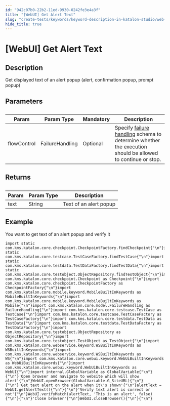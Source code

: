 ```yaml
---
id: "942c07b0-22b2-11ed-9930-0242fe3e4a3f"
title: "[WebUI] Get Alert Text"
slug: "create-tests/keywords/keyword-description-in-katalon-studio/web-ui-keywords/webui-get-alert-text"
hide_title: true
---
```


# <a id="id_0" class="anchor_top_offset"/><a id="ariaid-title1" class="anchor_top_offset"/>[WebUI] Get Alert Text


## <a id="id_0__id_1" class="anchor_top_offset"/>Description

              
<p xmlns="http://www.w3.org/1999/xhtml" className="p">Get displayed text of an alert popup (alert, confirmation popup,   prompt popup)</p> 
      

## <a id="id_0__id_2" class="anchor_top_offset"/>Parameters

              
<table xmlns="http://www.w3.org/1999/xhtml" className="table anchor_top_offset" id="id_0__9d49af78-23b3-42f6-9f03-a07da0c4d42e"><caption /><thead className="thead"><tr className><th className="entry anchor_top_offset" id="id_0__9d49af78-23b3-42f6-9f03-a07da0c4d42e__entry__1">Param</th><th className="entry anchor_top_offset" id="id_0__9d49af78-23b3-42f6-9f03-a07da0c4d42e__entry__2">Param Type</th><th className="entry anchor_top_offset" id="id_0__9d49af78-23b3-42f6-9f03-a07da0c4d42e__entry__3">Mandatory</th><th className="entry anchor_top_offset" id="id_0__9d49af78-23b3-42f6-9f03-a07da0c4d42e__entry__4">Description</th></tr></thead><tbody className="tbody"><tr className><td className="entry" headers="id_0__9d49af78-23b3-42f6-9f03-a07da0c4d42e__entry__1 id_0__9d49af78-23b3-42f6-9f03-a07da0c4d42e__entry__2 id_0__9d49af78-23b3-42f6-9f03-a07da0c4d42e__entry__3 id_0__9d49af78-23b3-42f6-9f03-a07da0c4d42e__entry__4 ">flowControl</td><td className="entry" headers="id_0__9d49af78-23b3-42f6-9f03-a07da0c4d42e__entry__1 id_0__9d49af78-23b3-42f6-9f03-a07da0c4d42e__entry__2 id_0__9d49af78-23b3-42f6-9f03-a07da0c4d42e__entry__3 id_0__9d49af78-23b3-42f6-9f03-a07da0c4d42e__entry__4 ">FailureHandling</td><td className="entry" headers="id_0__9d49af78-23b3-42f6-9f03-a07da0c4d42e__entry__1 id_0__9d49af78-23b3-42f6-9f03-a07da0c4d42e__entry__2 id_0__9d49af78-23b3-42f6-9f03-a07da0c4d42e__entry__3 id_0__9d49af78-23b3-42f6-9f03-a07da0c4d42e__entry__4 ">Optional</td><td className="entry" headers="id_0__9d49af78-23b3-42f6-9f03-a07da0c4d42e__entry__1 id_0__9d49af78-23b3-42f6-9f03-a07da0c4d42e__entry__2 id_0__9d49af78-23b3-42f6-9f03-a07da0c4d42e__entry__3 id_0__9d49af78-23b3-42f6-9f03-a07da0c4d42e__entry__4 ">Specify <a className="xref" href="/docs/maintain/configure-failure-handling-settings-in-katalon-studio">failure handling</a> schema to         determine whether the execution should be allowed to continue or         stop.</td></tr></tbody></table> 
      

## <a id="id_0__id_3" class="anchor_top_offset"/>Returns

              
<table xmlns="http://www.w3.org/1999/xhtml" className="table anchor_top_offset" id="id_0__6ed749fe-0c7f-47d3-9dd1-9684b2460d7e"><caption /><thead className="thead"><tr className><th className="entry anchor_top_offset" id="id_0__6ed749fe-0c7f-47d3-9dd1-9684b2460d7e__entry__1">Param</th><th className="entry anchor_top_offset" id="id_0__6ed749fe-0c7f-47d3-9dd1-9684b2460d7e__entry__2">Param Type</th><th className="entry anchor_top_offset" id="id_0__6ed749fe-0c7f-47d3-9dd1-9684b2460d7e__entry__3">Description</th></tr></thead><tbody className="tbody"><tr className><td className="entry" headers="id_0__6ed749fe-0c7f-47d3-9dd1-9684b2460d7e__entry__1 id_0__6ed749fe-0c7f-47d3-9dd1-9684b2460d7e__entry__2 id_0__6ed749fe-0c7f-47d3-9dd1-9684b2460d7e__entry__3 ">text</td><td className="entry" headers="id_0__6ed749fe-0c7f-47d3-9dd1-9684b2460d7e__entry__1 id_0__6ed749fe-0c7f-47d3-9dd1-9684b2460d7e__entry__2 id_0__6ed749fe-0c7f-47d3-9dd1-9684b2460d7e__entry__3 ">String</td><td className="entry" headers="id_0__6ed749fe-0c7f-47d3-9dd1-9684b2460d7e__entry__1 id_0__6ed749fe-0c7f-47d3-9dd1-9684b2460d7e__entry__2 id_0__6ed749fe-0c7f-47d3-9dd1-9684b2460d7e__entry__3 ">Text of an alert popup</td></tr></tbody></table> 
      

## <a id="id_0__id_4" class="anchor_top_offset"/>Example

              
<p xmlns="http://www.w3.org/1999/xhtml" className="p">You want to get text of an alert popup and verify   it</p> 
              
<pre xmlns="http://www.w3.org/1999/xhtml" className="pre codeblock"><code>import static com.kms.katalon.core.checkpoint.CheckpointFactory.findCheckpoint{"\n"}import static com.kms.katalon.core.testcase.TestCaseFactory.findTestCase{"\n"}import static com.kms.katalon.core.testdata.TestDataFactory.findTestData{"\n"}import static com.kms.katalon.core.testobject.ObjectRepository.findTestObject{"\n"}import com.kms.katalon.core.checkpoint.Checkpoint as Checkpoint{"\n"}import com.kms.katalon.core.checkpoint.CheckpointFactory as CheckpointFactory{"\n"}import com.kms.katalon.core.mobile.keyword.MobileBuiltInKeywords as MobileBuiltInKeywords{"\n"}import com.kms.katalon.core.mobile.keyword.MobileBuiltInKeywords as Mobile{"\n"}import com.kms.katalon.core.model.FailureHandling as FailureHandling{"\n"}import com.kms.katalon.core.testcase.TestCase as TestCase{"\n"}import com.kms.katalon.core.testcase.TestCaseFactory as TestCaseFactory{"\n"}import com.kms.katalon.core.testdata.TestData as TestData{"\n"}import com.kms.katalon.core.testdata.TestDataFactory as TestDataFactory{"\n"}import com.kms.katalon.core.testobject.ObjectRepository as ObjectRepository{"\n"}import com.kms.katalon.core.testobject.TestObject as TestObject{"\n"}import com.kms.katalon.core.webservice.keyword.WSBuiltInKeywords as WSBuiltInKeywords{"\n"}import com.kms.katalon.core.webservice.keyword.WSBuiltInKeywords as WS{"\n"}import com.kms.katalon.core.webui.keyword.WebUiBuiltInKeywords as WebUiBuiltInKeywords{"\n"}import com.kms.katalon.core.webui.keyword.WebUiBuiltInKeywords as WebUI{"\n"}import internal.GlobalVariable as GlobalVariable{"\n"}{"\n"}'Open browser and navigate to website which will show alert'{"\n"}WebUI.openBrowser(GlobalVariable.G_SiteURL){"\n"}{"\n"}'Get text alert on the alert when it\'s shown'{"\n"}alertText = WebUI.getAlertText(){"\n"}{"\n"}'Verify text alert is correct or not'{"\n"}WebUI.verifyMatch(alertText, 'This is an alert', false){"\n"}{"\n"}'Close browser'{"\n"}WebUI.closeBrowser(){"\n"}{"\n"}</code></pre> 
            
